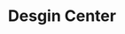 ---
title: "Desgin Center"
url: /jose-luis-bustamante-y-rivero/desgin-center/
shop: decoración interior
---